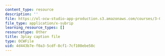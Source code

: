 ```yaml
---
content_type: resource
description: ''
file: https://ol-ocw-studio-app-production.s3.amazonaws.com/courses/3-091sc-introduction-to-solid-state-chemistry-fall-2010/4d443b7ef0a35cdf8cf17cf108ebe58c_U_dpm7SCIpg.vtt
file_type: application/x-subrip
learning_resource_types: []
resourcetype: Other
title: 3play caption file
type: OCWFile
uid: 4d443b7e-f0a3-5cdf-8cf1-7cf108ebe58c
---
```

